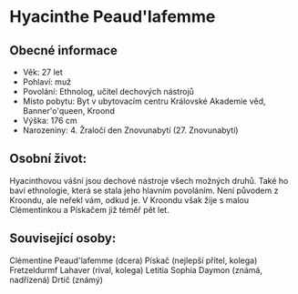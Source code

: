 # Hyacinthe Peaud'lafemme

## Obecné informace
- Věk: 27 let
- Pohlaví: muž
- Povolání: Ethnolog, učitel dechových nástrojů
- Místo pobytu: Byt v ubytovacím centru Královské Akademie věd, Banner'o'queen, Kroond
- Výška: 176 cm
- Narozeniny: 4. Žraločí den Znovunabytí (27. Znovunabytí)

## Osobní život:
Hyacinthovou vášní jsou dechové nástroje všech možných druhů. Také ho baví ethnologie, která se stala jeho hlavním povoláním. Není původem z Kroondu, ale neřekl vám, odkud je. V Kroondu však žije s malou Clémentinkou a Pískačem již téměř pět let.

## Související osoby:
Clémentine Peaud'lafemme (dcera)
Pískač (nejlepší přítel, kolega)
Fretzeldurmf Lahaver (rival, kolega)
Letitia Sophia Daymon (známá, nadřízená)
Drtič (známý) 
